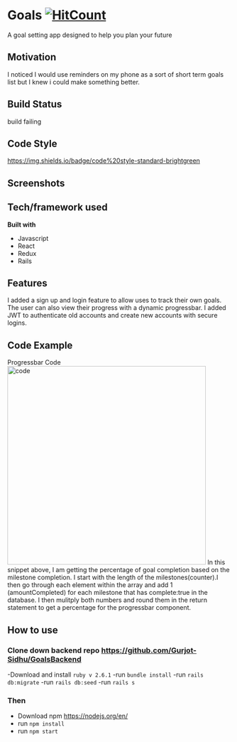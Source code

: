 # Goals [![HitCount](http://hits.dwyl.com/Gurjot-Sidhu/GoalFrontend.svg)](http://hits.dwyl.com/Gurjot-Sidhu/GoalFrontend)

A goal setting app designed to help you plan your future

## Motivation
I noticed I would use reminders on my phone as a sort of short term goals list but I knew i could make something better.  

## Build Status
build failing
## Code Style
https://img.shields.io/badge/code%20style-standard-brightgreen

## Screenshots

## Tech/framework used
**Built with**
- Javascript
- React
- Redux
- Rails

## Features
I added a sign up and login feature to allow uses to track their own goals. The user can also view their progress with a dynamic progressbar.
I added JWT to authenticate old accounts and create new accounts with secure logins.
 
## Code Example
Progressbar Code
<img width="447" alt="code" src="https://user-images.githubusercontent.com/9657307/83551190-06aa4480-a4d6-11ea-8ea0-5ff1f5d3ceb1.png">
In this snippet above, I am getting the percentage of goal completion based on the milestone completion. I start with the length of the milestones(counter).I then go through each element within the array and add 1 (amountCompleted) for each milestone that has complete:true in the database. I then mulitply both numbers and round them in the return statement to get a percentage for the progressbar component.


## How to use

### Clone down backend repo https://github.com/Gurjot-Sidhu/GoalsBackend
-Download and install `ruby v 2.6.1`
 -run `bundle install`
 -run `rails db:migrate`
 -run `rails db:seed`
 -run `rails s`

### Then
- Download npm https://nodejs.org/en/
- run `npm install`
- run `npm start`

